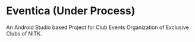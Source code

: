 # Eventica (Under Process)
An Android Studio based Project for Club Events Organization of Exclusive Clubs of NITK.
